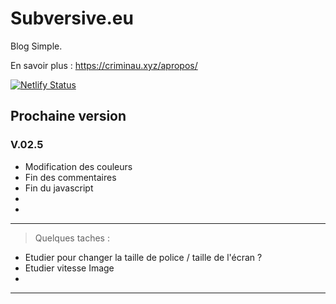 # Subversive.eu

Blog Simple.

En savoir plus :   <https://criminau.xyz/apropos/>


[![Netlify Status](https://api.netlify.com/api/v1/badges/f6104326-809a-4b92-8914-4a7a34467c5c/deploy-status)](https://app.netlify.com/sites/criminau-site/deploys)


## Prochaine version

### V.02.5

- Modification des couleurs
- Fin des commentaires
- Fin du javascript
-
-

---

<blockquote>Quelques taches :</blockquote>

- Etudier pour changer la taille de police / taille de l'écran ?
- Etudier vitesse Image
-

---
